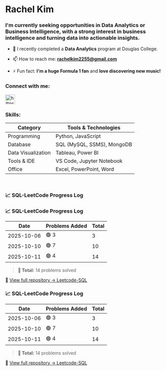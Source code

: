 <h1 align="left">Rachel Kim</h1>
<h3 align="left">I'm currently seeking opportunities in Data Analytics or Business Intelligence, with a strong interest in business intelligence and turning data into actionable insights.</h3>

- 🌱 I recently completed a **Data Analytics** program at Douglas College.

- 📫 How to reach me: **rachelkim2255@gmail.com**

- ⚡ Fun fact: **I'm a huge Formula 1 fan** and **love discovering new music!**


<h3 align="left">Connect with me:</h3>
<p align="left">
<a href="https://linkedin.com/in/rachel-kim2255/?locale=en_us" target="blank"><img align="center" src="https://cdn-icons-png.flaticon.com/512/174/174857.png" alt="https://www.linkedin.com/in/rachel-kim2255/?locale=en_us" height="30" width="30" /></a>
</p>

<h3 align="left">Skills:</h3>

<p>

| Category           | Tools & Technologies                |
|--------------------|-------------------------------------|
| Programming        | Python, JavaScript                  |
| Database           | SQL (MySQL, SSMS), MongoDB          |
| Data Visualization | Tableau, Power BI                   |
| Tools & IDE        | VS Code, Jupyter Notebook           |
| Office             | Excel, PowerPoint, Word             |

</p>
<br>

<h3 align="left">📈 SQL-LeetCode Progress Log</h3>

<!-- START SQL PROGRESS -->

<h3 align="left">📈 SQL-LeetCode Progress Log</h3>

| Date | Problems Added | Total |
|------|----------------|--------|
| 2025-10-06 | 🟢 3 | 3 |
| 2025-10-10 | 🟢 7 | 10 |
| 2025-10-11 | 🟢 4 | 14 |

> **🎯 Total:** 14 problems solved

🔗 [View full repository → Leetcode-SQL](https://github.com/rachel-kim2255/Leetcode-SQL)

<!-- END SQL PROGRESS -->
<!-- START SQL PROGRESS -->

<h3 align="left">📈 SQL-LeetCode Progress Log</h3>

| Date | Problems Added | Total |
|------|----------------|--------|
| 2025-10-06 | 🟢 3 | 3 |
| 2025-10-10 | 🟢 7 | 10 |
| 2025-10-11 | 🟢 4 | 14 |

> **🎯 Total:** 14 problems solved

🔗 [View full repository → Leetcode-SQL](https://github.com/rachel-kim2255/Leetcode-SQL)

<!-- END SQL PROGRESS -->
